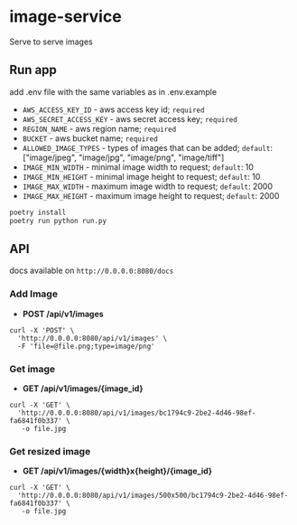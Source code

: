 # image-service
Serve to serve images

## Run app
add .env file with the same variables as in .env.example

* `AWS_ACCESS_KEY_ID` - aws access key id; `required`
* `AWS_SECRET_ACCESS_KEY` - aws secret access key; `required`
* `REGION_NAME` - aws region name; `required`
* `BUCKET` - aws bucket name; `required`
* `ALLOWED_IMAGE_TYPES` - types of images that can be added; `default`: ["image/jpeg", "image/jpg", "image/png", "image/tiff"]
* `IMAGE_MIN_WIDTH` - minimal image width to request; `default`: 10
* `IMAGE_MIN_HEIGHT` - minimal image height to request; `default`: 10
* `IMAGE_MAX_WIDTH` - maximum image width to request; `default`: 2000
* `IMAGE_MAX_HEIGHT` - maximum image height to request; `default`: 2000

```bash
poetry install
poetry run python run.py
```

## API
docs available on ```http://0.0.0.0:8080/docs```

### Add Image
* **POST /api/v1/images**
```curl
curl -X 'POST' \
  'http://0.0.0.0:8080/api/v1/images' \
  -F 'file=@file.png;type=image/png'
```

### Get image
* **GET /api/v1/images/{image_id}**
```curl
curl -X 'GET' \
  'http://0.0.0.0:8080/api/v1/images/bc1794c9-2be2-4d46-98ef-fa6841f0b337' \
   -o file.jpg
```

### Get resized image
* **GET /api/v1/images/{width}x{height}/{image_id}**
```curl
curl -X 'GET' \
  'http://0.0.0.0:8080/api/v1/images/500x500/bc1794c9-2be2-4d46-98ef-fa6841f0b337' \
   -o file.jpg
```
